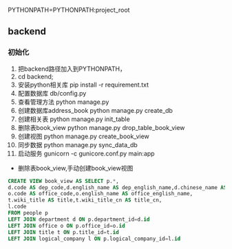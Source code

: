 PYTHONPATH=PYTHONPATH:project_root

## backend
### 初始化

1. 把backend路径加入到PYTHONPATH，
1. cd backend;
1. 安装python相关库   pip install -r requirement.txt
1. 配置数据库    db/config.py
1. 查看管理方法  python manage.py
1. 创建数据库address_book   python manage.py create_db
1. 创建相关表    python manage.py init_table
1. 删除表book_view  python manage.py drop_table_book_view
1. 创建视图      python manage.py create_book_view
1. 同步数据      python manage.py sync_data_db
1. 启动服务      gunicorn -c gunicore.conf.py  main:app


* 删除表book_view,手动创建book_view视图

```sql
CREATE VIEW book_view AS SELECT p.*,
d.code AS dep_code,d.english_name AS dep_english_name,d.chinese_name AS dep_chinese_name,
o.code AS office_code,o.english_name AS office_english_name,
t.wiki_title AS title,t.wiki_title_cn AS title_cn,
l.code 
FROM people p 
LEFT JOIN department d ON p.department_id=d.id 
LEFT JOIN office o ON p.office_id=o.id 
LEFT JOIN title t ON p.title_id=t.id
LEFT JOIN logical_company l ON p.logical_company_id=l.id
```